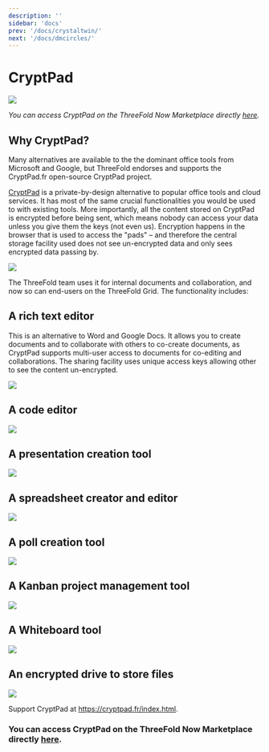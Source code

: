 ```yaml
---
description: ''
sidebar: 'docs'
prev: '/docs/crystaltwin/'
next: '/docs/dmcircles/'
---
```


# CryptPad

![](./img/what_is_cryptpad.png)

*You can access CryptPad on the ThreeFold Now Marketplace directly [here](https://marketplace.threefold.io/marketplace/#/solutions/cryptpad).*

## Why CryptPad?

Many alternatives are available to the the dominant office tools from Microsoft and Google, but ThreeFold endorses and supports the CryptPad.fr open-source CryptPad project.

[CryptPad](https://cryptpad.fr/what-is-cryptpad.html) is a private-by-design alternative to popular office tools and cloud services. It has most of the same crucial functionalities you would be used to with existing tools. More importantly, all the content stored on CryptPad is encrypted before being sent, which means nobody can access your data unless you give them the keys (not even us). Encryption happens in the browser that is used to access the "pads" – and therefore the central storage facility used does not see un-encrypted data and only sees encrypted data passing by.

![](./img/cryptpad0.png)

The ThreeFold team uses it for internal documents and collaboration, and now so can end-users on the ThreeFold Grid. The functionality includes:

## A rich text editor

This is an alternative to Word and Google Docs. It allows you to create documents and to collaborate with others to co-create documents, as CryptPad supports multi-user access to documents for co-editing and collaborations. The sharing facility uses unique access keys allowing other to see the content un-encrypted.

![](./img/rich_text_editor.png)

## A code editor

![](./img/code_editor.png)

## A presentation creation tool

![](./img/presentation.png)

## A spreadsheet creator and editor

![](./img/spreadsheet.png)

## A poll creation tool

![](./img/poll.png)

## A Kanban project management tool

![](./img/kanban.png)

## A Whiteboard tool

![](./img/whiteboard.png)

## An encrypted drive to store files

![](./img/drive.png)

Support CryptPad at https://cryptpad.fr/index.html.

### You can access CryptPad on the ThreeFold Now Marketplace directly [here](https://marketplace.threefold.io/marketplace/#/solutions/cryptpad).